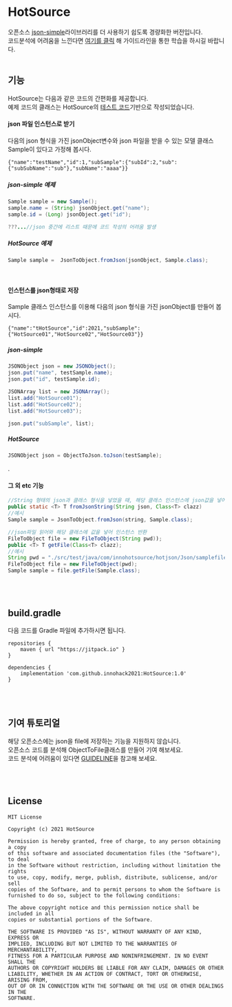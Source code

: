 # HotSource
오픈소스 [json-simple](https://github.com/fangyidong/json-simple)라이브러리를 더 사용하기 쉽도록 경량화한 버전입니다.<br/>
코드분석에 어려움을 느낀다면 [여기를 클릭](https://github.com/innohack2021/HotSource/tree/main/GUIDELINE) 해 가이드라인을 통한 학습을 하시길 바랍니다.
<br/><br/>

## 기능
HotSource는 다음과 같은 코드의 간편화를 제공합니다.<br/>
예제 코드의 클래스는  HotSource의 [테스트 코드](https://github.com/innohack2021/HotSource/tree/main/src/test/java/com/innohotsource/hotjson/Json)기반으로 작성되었습니다.
<br/>

#### json 파일 인스턴스로 받기
다음의 json 형식을 가진 jsonObject변수와 json 파일을 받을 수 있는 모델 클래스 Sample이 있다고 가정해 봅시다.
```
{"name":"testName","id":1,"subSample":{"subId":2,"sub":{"subSubName":"sub"},"subName":"aaaa"}}
```
##### json-simple 예제
```java
Sample sample = new Sample();
sample.name = (String) jsonObject.get("name");
sample.id = (Long) jsonObject.get("id");

???...//json 중간에 리스트 때문에 코드 작성의 어려움 발생

```
##### HotSource 예제
```java
Sample sample =  JsonToObject.fromJson(jsonObject, Sample.class);
```
<br/>

#### 인스턴스를 json형태로 저장
Sample 클래스 인스턴스를 이용해 다음의 json 형식을 가진 jsonObject를 만들어 봅시다.
```
{"name":"tHotSource","id":2021,"subSample":{"HotSource01","HotSource02","HotSource03"}}
```
##### json-simple
```java
JSONObject json = new JSONObject();
json.put("name", testSample.name);
json.put("id", testSample.id);

JSONArray list = new JSONArray();
list.add("HotSource01");
list.add("HotSource02");
list.add("HotSource03");

json.put("subSample", list);
```
##### HotSource
```java
JSONObject json = ObjectToJson.toJson(testSample);
```
.
<br/>

#### 그 외 etc 기능
```java
//String 형태의 json과 클래스 형식을 넣었을 때, 해당 클래스 인스턴스에 json값을 넣어 반환
public static <T> T fromJsonString(String json, Class<T> clazz)
//예시
Sample sample = JsonToObject.fromJson(string, Sample.class);
```
```java
//json파일 읽어와 해당 클래스에 값을 넣어 인스턴스 반환
FileToObject file = new FileToObject(String pwd));
public <T> T getFile(Class<T> clazz);
//예시
String pwd = "./src/test/java/com/innohotsource/hotjson/Json/samplefile/Sample.json";
FileToObject file = new FileToObject(pwd);
Sample sample = file.getFile(Sample.class);
```

<br/><br/>

## build.gradle
다음 코드를 Gradle 파일에 추가하시면 됩니다.
```
repositories {
    maven { url "https://jitpack.io" }
}

dependencies {
    implementation 'com.github.innohack2021:HotSource:1.0'
}
```
<br/><br/>

## 기여 튜토리얼
해당 오픈소스에는 json을 file에 저장하는 기능을 지원하지 않습니다.<br/>
오픈소스 코드를 분석해 ObjectToFile클래스를 만들어 기여 해보세요.<br/>
코드 분석에 어려움이 있다면 [GUIDELINE](https://github.com/innohack2021/HotSource/tree/main/GUIDELINE)을 참고해 보세요.<br/>

<br/><br/>

## License
```
MIT License

Copyright (c) 2021 HotSource

Permission is hereby granted, free of charge, to any person obtaining a copy
of this software and associated documentation files (the "Software"), to deal
in the Software without restriction, including without limitation the rights
to use, copy, modify, merge, publish, distribute, sublicense, and/or sell
copies of the Software, and to permit persons to whom the Software is
furnished to do so, subject to the following conditions:

The above copyright notice and this permission notice shall be included in all
copies or substantial portions of the Software.

THE SOFTWARE IS PROVIDED "AS IS", WITHOUT WARRANTY OF ANY KIND, EXPRESS OR
IMPLIED, INCLUDING BUT NOT LIMITED TO THE WARRANTIES OF MERCHANTABILITY,
FITNESS FOR A PARTICULAR PURPOSE AND NONINFRINGEMENT. IN NO EVENT SHALL THE
AUTHORS OR COPYRIGHT HOLDERS BE LIABLE FOR ANY CLAIM, DAMAGES OR OTHER
LIABILITY, WHETHER IN AN ACTION OF CONTRACT, TORT OR OTHERWISE, ARISING FROM,
OUT OF OR IN CONNECTION WITH THE SOFTWARE OR THE USE OR OTHER DEALINGS IN THE
SOFTWARE.
```